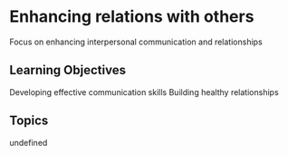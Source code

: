 # Enhancing relations with others

Focus on enhancing interpersonal communication and relationships

## Learning Objectives
Developing effective communication skills
Building healthy relationships

## Topics
undefined